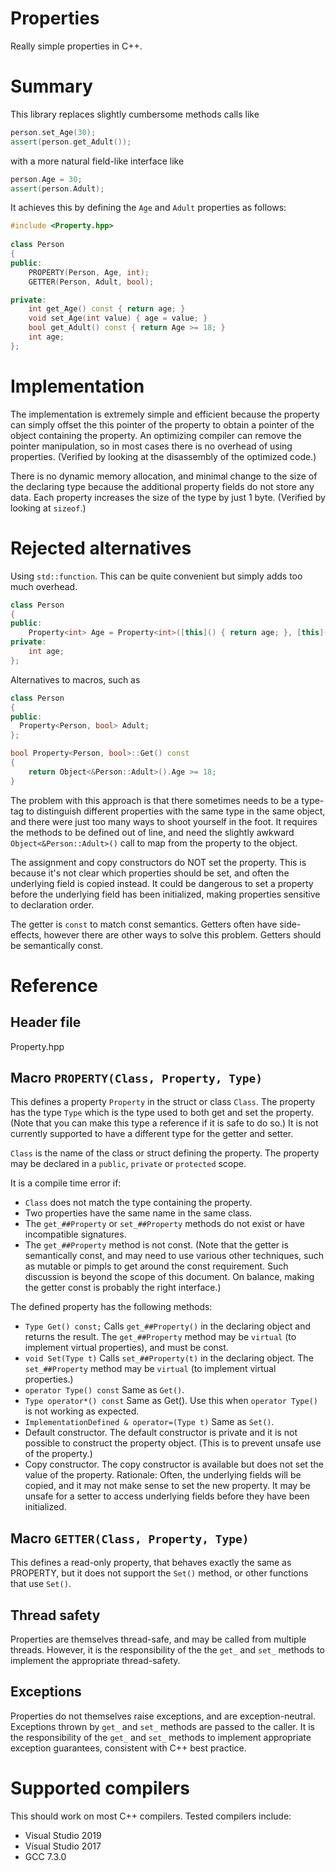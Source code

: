 # Properties
Really simple properties in C++.

# Summary
This library replaces slightly cumbersome methods calls like
```c++
person.set_Age(30);
assert(person.get_Adult());
```
with a more natural field-like interface like
```c++
person.Age = 30;
assert(person.Adult);
```
It achieves this by defining the `Age` and `Adult` properties as follows:
```c++
#include <Property.hpp>
	
class Person
{
public:
    PROPERTY(Person, Age, int);
    GETTER(Person, Adult, bool);

private:
    int get_Age() const { return age; }
    void set_Age(int value) { age = value; }
    bool get_Adult() const { return Age >= 18; }
    int age;
};
```

# Implementation
The implementation is extremely simple and efficient because the property can simply offset the this pointer of the property to obtain a pointer of the object containing the property. An optimizing compiler can remove the pointer manipulation, so in most cases there is no overhead of using properties. (Verified by looking at the disassembly of the optimized code.)

There is no dynamic memory allocation, and minimal change to the size of the declaring type because the additional property fields do not store any data. Each property increases the size of the type by just 1 byte. (Verified by looking at `sizeof`.)

# Rejected alternatives
Using `std::function`. This can be quite convenient but simply adds too much overhead.
```c++
class Person
{
public:
    Property<int> Age = Property<int>([this]() { return age; }, [this](int a) { age = a; });
private:
    int age;
};
```

Alternatives to macros, such as
```c++
class Person
{
public:
  Property<Person, bool> Adult; 
};

bool Property<Person, bool>::Get() const
{
    return Object<&Person::Adult>().Age >= 18;
}
```
The problem with this approach is that there sometimes needs to be a type-tag to distinguish different properties with the same type in the same object, and there were just too many ways to shoot yourself in the foot. It requires the methods to be defined out of line, and need the slightly awkward `Object<&Person::Adult>()` call to map from the property to the object.

The assignment and copy constructors do NOT set the property. This is because it's not clear which properties should be set, and
often the underlying field is copied instead. It could be dangerous to set a property before the underlying field has been initialized, making properties sensitive to declaration order.

The getter is `const` to match const semantics. Getters often have side-effects, however there are other ways to solve this problem. Getters should be semantically const.

# Reference
## Header file
Property.hpp

## Macro `PROPERTY(Class, Property, Type)`
This defines a property `Property` in the struct or class `Class`. The property has the type `Type` which is the type used to both get and set the property. (Note that you can make this type a reference if it is safe to do so.) It is not currently supported to have a different type for the getter and setter.

`Class` is the name of the class or struct defining the property. The property may be declared in a `public`, `private` or `protected` scope.

It is a compile time error if:

- `Class` does not match the type containing the property.
- Two properties have the same name in the same class.
- The `get_##Property` or `set_##Property` methods do not exist or have incompatible signatures.
- The `get_##Property` method is not const. (Note that the getter is semantically const, and may need to use various other techniques, such as mutable or pimpls to get around the const requirement. Such discussion is beyond the scope of this document. On balance, making the getter const is probably the right interface.)

The defined property has the following methods:

- `Type Get() const;` Calls `get_##Property()` in the declaring object and returns the result. The `get_##Property` method may be `virtual` (to implement virtual properties), and must be const.
- `void Set(Type t)` Calls `set_##Property(t)` in the declaring object. The `set_##Property` method may be `virtual` (to implement virtual properties.)
- `operator Type() const` Same as `Get()`.	
- `Type operator*() const` Same as Get(). Use this when `operator Type()` is not working as expected.
- `ImplementationDefined & operator=(Type t)` Same as `Set()`.	
- Default constructor. The default constructor is private and it is not possible to construct the property object. (This is to prevent unsafe use of the property.)
- Copy constructor. The copy constructor is available but does not set the value of the property. Rationale: Often, the underlying fields will be copied, and it may not make sense to set the new property. It may be unsafe for a setter to access underlying fields before they have been initialized.

## Macro `GETTER(Class, Property, Type)`
This defines a read-only property, that behaves exactly the same as PROPERTY, but it does not support the `Set()` method, or other functions that use `Set()`.

## Thread safety
Properties are themselves thread-safe, and may be called from multiple threads. However, it is the responsibility of the the `get_` and `set_` methods to implement the appropriate thread-safety.

## Exceptions
Properties do not themselves raise exceptions, and are exception-neutral. Exceptions thrown by `get_` and `set_` methods are passed to the caller. It is the responsibility of the `get_` and `set_` methods to implement appropriate exception guarantees, consistent with C++ best practice.

# Supported compilers
This should work on most C++ compilers. Tested compilers include:

- Visual Studio 2019
- Visual Studio 2017
- GCC 7.3.0
